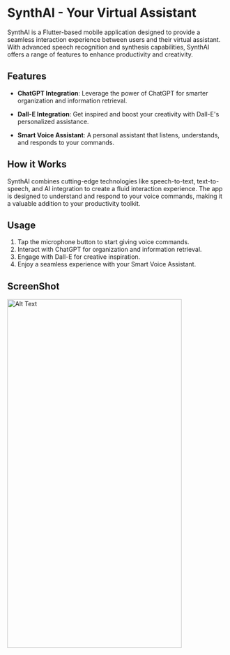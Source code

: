 # SynthAI - Your Virtual Assistant

SynthAI is a Flutter-based mobile application designed to provide a seamless interaction experience between users and their virtual assistant. With advanced speech recognition and synthesis capabilities, SynthAI offers a range of features to enhance productivity and creativity.

## Features

- **ChatGPT Integration**: Leverage the power of ChatGPT for smarter organization and information retrieval.

- **Dall-E Integration**: Get inspired and boost your creativity with Dall-E's personalized assistance.

- **Smart Voice Assistant**: A personal assistant that listens, understands, and responds to your commands.

## How it Works

SynthAI combines cutting-edge technologies like speech-to-text, text-to-speech, and AI integration to create a fluid interaction experience. The app is designed to understand and respond to your voice commands, making it a valuable addition to your productivity toolkit.

## Usage

1. Tap the microphone button to start giving voice commands.
2. Interact with ChatGPT for organization and information retrieval.
3. Engage with Dall-E for creative inspiration.
4. Enjoy a seamless experience with your Smart Voice Assistant.

## ScreenShot


   <img src="https://github.com/NaitikSinghal/SynthAI/assets/96656832/2d896dd8-504d-4b64-b3a7-f65e098b7e24" alt="Alt Text" width="400" height="800">


